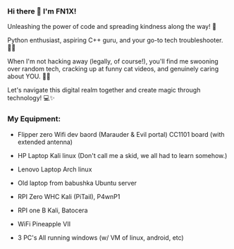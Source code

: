### Hi there 👋 I'm FN1X!


Unleashing the power of code and spreading kindness along the way! 🌟 

Python enthusiast, aspiring C++ guru, and your go-to tech troubleshooter. 🐱‍💻

When I'm not hacking away (legally, of course!), you'll find me swooning over random tech, cracking up at funny cat videos, and genuinely caring about YOU. 🤟🏼

Let's navigate this digital realm together and create magic through technology! 💻✨


### My Equipment:

- Flipper zero
   Wifi dev baord (Marauder & Evil portal)
   CC1101 board (with extended antenna)

- HP Laptop
   Kali linux (Don't call me a skid, we all had to learn somehow.)

- Lenovo Laptop
   Arch linux

- Old laptop from babushka
   Ubuntu server

- RPI Zero WHC
   Kali (PiTail), P4wnP1

- RPI one B
   Kali, Batocera

- WiFi Pineapple VII

- 3 PC's
  All running windows (w/ VM of linux, android, etc)
